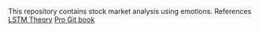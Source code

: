 This repository contains stock market analysis using emotions.
References
[LSTM Theory](https://colah.github.io/posts/2015-08-Understanding-LSTMs/)
[Pro Git book](https://git-scm.com/book/en/v2)

